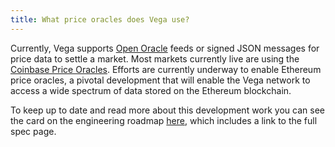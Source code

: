 ```yaml
---
title: What price oracles does Vega use?
---
```


Currently, Vega supports <a href="https://github.com/compound-finance/open-oracle" target="_blank">Open Oracle</a> feeds or signed JSON messages for price data to settle a market. Most markets currently live are using the <a href="https://www.coinbase.com/blog/introducing-the-coinbase-price-oracle" target="_blank">Coinbase Price Oracles</a>. Efforts are currently underway to enable Ethereum price oracles, a pivotal development that will enable the Vega network to access a wide spectrum of data stored on the Ethereum blockchain.

To keep up to date and read more about this development work you can see the card on the engineering roadmap <a href="https://github.com/orgs/vegaprotocol/projects/114?pane=issue&itemId=2145913" target="_blank">here</a>, which includes a link to the full spec page.
